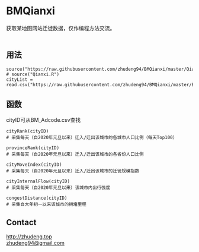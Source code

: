 # BMQianxi
获取某地图网站迁徙数据，仅作编程方法交流。<br>
<br>
## 用法
```
source("https://raw.githubusercontent.com/zhudeng94/BMQianxi/master/Qianxi.R")
# source("Qianxi.R")
cityList = read.csv("https://raw.githubusercontent.com/zhudeng94/BMQianxi/master/BM_cityCode.csv")
```
## 函数
cityID可从BM_Adcode.csv查找
```
cityRank(cityID)
# 采集每天（自2020年元旦以来）迁入/迁出该城市的各城市人口比例（每天Top100）
```
```
provinceRank(cityID)
# 采集每天（自2020年元旦以来）迁入/迁出该城市的各省份人口比例
```
```
cityMoveIndex(cityID)
# 采集每天（自2020年元旦以来）迁入/迁出该城市的迁徙规模指数
```
```
cityInternalFlow(cityID)
# 采集每天（自2020年元旦以来）该城市内出行强度
```
```
congestDistance(cityID)
# 采集自大年初一以来该城市的拥堵里程
```
## Contact
http://zhudeng.top<br>
zhudeng94@gmail.com
